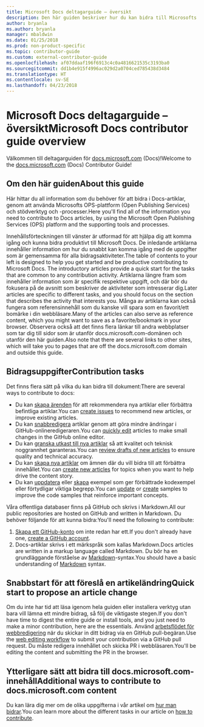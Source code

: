 ```yaml
---
title: Microsoft Docs deltagarguide – översikt
description: Den här guiden beskriver hur du kan bidra till Microsofts dokumentationswebbplats docs.microsoft.com.
author: bryanla
ms.author: bryanla
manager: mbaldwin
ms.date: 01/25/2018
ms.prod: non-product-specific
ms.topic: contributor-guide
ms.custom: external-contributor-guide
ms.openlocfilehash: af07ddaaf196f6913c4c0a4816621535c3193ba0
ms.sourcegitcommit: dd1b4e915f4996ac029d2a0704ced785438d3484
ms.translationtype: HT
ms.contentlocale: sv-SE
ms.lasthandoff: 04/23/2018
---
```

# <a name="microsoft-docs-contributor-guide-overview"></a><span data-ttu-id="d7ce6-103">Microsoft Docs deltagarguide – översikt</span><span class="sxs-lookup"><span data-stu-id="d7ce6-103">Microsoft Docs contributor guide overview</span></span>

<span data-ttu-id="d7ce6-104">Välkommen till deltagarguiden för [docs.microsoft.com](https://docs.microsoft.com) (Docs)!</span><span class="sxs-lookup"><span data-stu-id="d7ce6-104">Welcome to the [docs.microsoft.com](https://docs.microsoft.com) (Docs) Contributor Guide!</span></span>

## <a name="about-this-guide"></a><span data-ttu-id="d7ce6-105">Om den här guiden</span><span class="sxs-lookup"><span data-stu-id="d7ce6-105">About this guide</span></span>

<span data-ttu-id="d7ce6-106">Här hittar du all information som du behöver för att bidra i Docs-artiklar, genom att använda Microsofts OPS-plattform (Open Publishing Services) och stödverktyg och -processer.</span><span class="sxs-lookup"><span data-stu-id="d7ce6-106">Here you'll find all of the information you need to contribute to Docs articles, by using the Microsoft Open Publishing Services (OPS) platform and the supporting tools and processes.</span></span>

<span data-ttu-id="d7ce6-107">Innehållsförteckningen till vänster är utformad för att hjälpa dig att komma igång och kunna bidra produktivt till Microsoft Docs. De inledande artiklarna innehåller information om hur du snabbt kan komma igång med de uppgifter som är gemensamma för alla bidragsaktiviteter.</span><span class="sxs-lookup"><span data-stu-id="d7ce6-107">The table of contents to your left is designed to help you get started and be productive contributing to Microsoft Docs. The introductory articles provide a quick start for the tasks that are common to any contribution activity.</span></span> <span data-ttu-id="d7ce6-108">Artiklarna längre fram som innehåller information som är specifik respektive uppgift, och där bör du fokusera på de avsnitt som beskriver de aktiviteter som intresserar dig.</span><span class="sxs-lookup"><span data-stu-id="d7ce6-108">Later articles are specific to different tasks, and you should focus on the section that describes the activity that interests you.</span></span> <span data-ttu-id="d7ce6-109">Många av artiklarna kan också fungera som referensinnehåll som du kanske vill spara som en favorit/ett bomärke i din webbläsare.</span><span class="sxs-lookup"><span data-stu-id="d7ce6-109">Many of the articles can also serve as reference content, which you might want to save as a favorite/bookmark in your browser.</span></span> <span data-ttu-id="d7ce6-110">Observera också att det finns flera länkar till andra webbplatser som tar dig till sidor som är utanför docs.microsoft.com-domänen och utanför den här guiden.</span><span class="sxs-lookup"><span data-stu-id="d7ce6-110">Also note that there are several links to other sites, which will take you to pages that are off the docs.microsoft.com domain and outside this guide.</span></span>

## <a name="contribution-tasks"></a><span data-ttu-id="d7ce6-111">Bidragsuppgifter</span><span class="sxs-lookup"><span data-stu-id="d7ce6-111">Contribution tasks</span></span>

<span data-ttu-id="d7ce6-112">Det finns flera sätt på vilka du kan bidra till dokument:</span><span class="sxs-lookup"><span data-stu-id="d7ce6-112">There are several ways to contribute to docs:</span></span>

- <span data-ttu-id="d7ce6-113">Du kan [skapa ärenden](how-to-contribute.md#create-issues) för att rekommendera nya artiklar eller förbättra befintliga artiklar.</span><span class="sxs-lookup"><span data-stu-id="d7ce6-113">You can [create issues](how-to-contribute.md#create-issues) to recommend new articles, or improve existing articles.</span></span>
- <span data-ttu-id="d7ce6-114">Du kan [snabbredigera](how-to-contribute.md#quick-edits) artiklar genom att göra mindre ändringar i GitHub-onlineredigeraren.</span><span class="sxs-lookup"><span data-stu-id="d7ce6-114">You can [quickly edit](how-to-contribute.md#quick-edits) articles to make small changes in the GitHub online editor.</span></span>
- <span data-ttu-id="d7ce6-115">Du kan [granska utkast till nya artiklar](how-to-contribute.md#review-new-articles) så att kvalitet och teknisk noggrannhet garanteras.</span><span class="sxs-lookup"><span data-stu-id="d7ce6-115">You can [review drafts of new articles](how-to-contribute.md#review-new-articles) to ensure quality and technical accuracy.</span></span>
- <span data-ttu-id="d7ce6-116">Du kan [skapa nya artiklar](how-to-contribute.md#create-new-articles) om ämnen där du vill bidra till att förbättra innehållet.</span><span class="sxs-lookup"><span data-stu-id="d7ce6-116">You can [create new articles](how-to-contribute.md#create-new-articles) for topics when you want to help drive the content story.</span></span>
- <span data-ttu-id="d7ce6-117">Du kan [uppdatera](how-to-contribute.md#update-samples) eller [skapa](how-to-contribute.md#create-samples) exempel som ger förbättrade kodexempel eller förtydligar viktiga begrepp.</span><span class="sxs-lookup"><span data-stu-id="d7ce6-117">You can [update](how-to-contribute.md#update-samples) or [create](how-to-contribute.md#create-samples) samples to improve the code samples that reinforce important concepts.</span></span>

<span data-ttu-id="d7ce6-118">Våra offentliga databaser finns på GitHub och skrivs i Markdown.</span><span class="sxs-lookup"><span data-stu-id="d7ce6-118">All our public repositories are hosted on GitHub and written in Markdown.</span></span> <span data-ttu-id="d7ce6-119">Du behöver följande för att kunna bidra:</span><span class="sxs-lookup"><span data-stu-id="d7ce6-119">You'll need the following to contribute:</span></span>

1. <span data-ttu-id="d7ce6-120">[Skapa ett GitHub-konto](https://github.com/join) om inte redan har ett.</span><span class="sxs-lookup"><span data-stu-id="d7ce6-120">If you don't already have one, [create a GitHub account](https://github.com/join).</span></span>
2. <span data-ttu-id="d7ce6-121">Docs-artiklar skrivs i ett märkspråk som kallas Markdown.</span><span class="sxs-lookup"><span data-stu-id="d7ce6-121">Docs articles are written in a markup language called Markdown.</span></span> <span data-ttu-id="d7ce6-122">Du bör ha en grundläggande förståelse av [Markdown](https://daringfireball.net/projects/markdown/syntax)-syntax.</span><span class="sxs-lookup"><span data-stu-id="d7ce6-122">You should have a basic understanding of [Markdown](https://daringfireball.net/projects/markdown/syntax) syntax.</span></span>

## <a name="quick-start-to-propose-an-article-change"></a><span data-ttu-id="d7ce6-123">Snabbstart för att föreslå en artikeländring</span><span class="sxs-lookup"><span data-stu-id="d7ce6-123">Quick start to propose an article change</span></span>

<span data-ttu-id="d7ce6-124">Om du inte har tid att läsa igenom hela guiden eller installera verktyg utan bara vill lämna ett mindre bidrag, så följ de viktigaste stegen.</span><span class="sxs-lookup"><span data-stu-id="d7ce6-124">If you don't have time to digest the entire guide or install tools, and you just need to make a minor contribution, here are the essentials.</span></span> <span data-ttu-id="d7ce6-125">Använd [arbetsflödet för webbredigering](how-to-contribute.md#quick-edits) när du skickar in ditt bidrag via en GitHub pull-begäran.</span><span class="sxs-lookup"><span data-stu-id="d7ce6-125">Use the [web editing workflow](how-to-contribute.md#quick-edits) to submit your contribution via a GitHub pull request.</span></span> <span data-ttu-id="d7ce6-126">Du måste redigera innehållet och skicka PR i webbläsaren.</span><span class="sxs-lookup"><span data-stu-id="d7ce6-126">You'll be editing the content and submitting the PR in the browser.</span></span>

## <a name="additional-ways-to-contribute-to-docsmicrosoftcom-content"></a><span data-ttu-id="d7ce6-127">Ytterligare sätt att bidra till docs.microsoft.com-innehåll</span><span class="sxs-lookup"><span data-stu-id="d7ce6-127">Additional ways to contribute to docs.microsoft.com content</span></span>

<span data-ttu-id="d7ce6-128">Du kan lära dig mer om de olika uppgifterna i vår artikel om [hur man bidrar](how-to-contribute.md).</span><span class="sxs-lookup"><span data-stu-id="d7ce6-128">You can learn more about the different tasks in our article on [how to contribute](how-to-contribute.md).</span></span>

